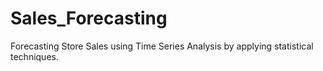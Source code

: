 # Sales_Forecasting
Forecasting Store Sales using Time Series Analysis by applying statistical techniques.

